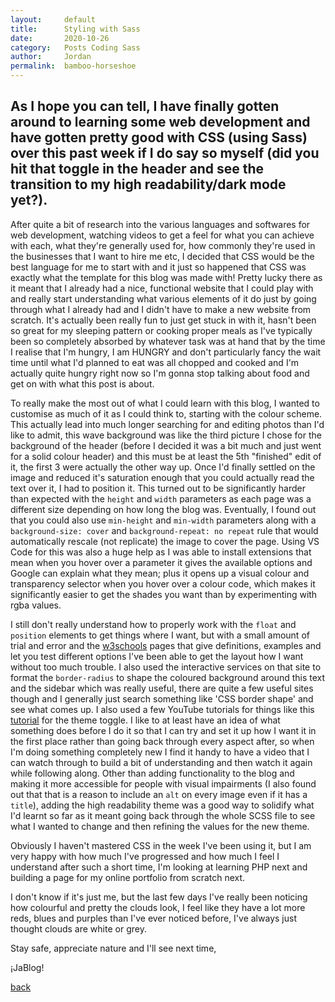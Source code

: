 ```yaml
---
layout:     default
title:      Styling with Sass
date:       2020-10-26
category:   Posts Coding Sass
author:     Jordan 
permalink:  bamboo-horseshoe
---
```



## As I hope you can tell, I have finally gotten around to learning some web development and have gotten pretty good with CSS (using Sass) over this past week if I do say so myself (did you hit that toggle in the header and see the transition to my high readability/dark mode yet?).


After quite a bit of research into the various languages and softwares for web development, watching videos to get a feel for what you can achieve with each, what they're generally used for, how commonly they're used in the businesses that I want to hire me etc, I decided that CSS would be the best language for me to start with and it just so happened that CSS was exactly what the template for this blog was made with! Pretty lucky there as it meant that I already had a nice, functional website that I could play with and really start understanding what various elements of it do just by going through what I already had and I didn't have to make a new website from scratch. It's actually been really fun to just get stuck in with it, hasn't been so great for my sleeping pattern or cooking proper meals as I've typically been so completely absorbed by whatever task was at hand that by the time I realise that I'm hungry, I am HUNGRY and don't particularly fancy the wait time until what I'd planned to eat was all chopped and cooked and I'm actually quite hungry right now so I'm gonna stop talking about food and get on with what this post is about.

To really make the most out of what I could learn with this blog, I wanted to customise as much of it as I could think to, starting with the colour scheme. This actually lead into much longer searching for and editing photos than I'd like to admit, this wave background was like the third picture I chose for the background of the header (before I decided it was a bit much and just went for a solid colour header) and this must be at least the 5th "finished" edit of it, the first 3 were actually the other way up. Once I'd finally settled on the image and reduced it's saturation enough that you could actually read the text over it, I had to position it. This turned out to be significantly harder than expected with the `height` and `width` parameters as each page was a different size depending on how long the blog was. Eventually, I found out that you could also use `min-height` and `min-width` parameters along with a `background-size: cover` and `background-repeat: no repeat` rule that would automatically rescale (not replicate) the image to cover the page. Using VS Code for this was also a huge help as I was able to install extensions that mean when you hover over a parameter it gives the available options and Google can explain what they mean; plus it opens up a visual colour and transparency selector when you hover over a colour code, which makes it significantly easier to get the shades you want than by experimenting with rgba values.

I still don't really understand how to properly work with the `float` and `position` elements to get things where I want, but with a small amount of trial and error and the [w3schools](https://www.w3schools.com/cssref/pr_class_float.asp) pages that give definitions, examples and let you test different options I've been able to get the layout how I want without too much trouble. I also used the interactive services on that site to format the `border-radius` to shape the coloured background around this text and the sidebar which was really useful, there are quite a few useful sites though and I generally just search something like 'CSS border shape' and see what comes up. I also used a few YouTube tutorials for things like this [tutorial](https://www.youtube.com/watch?v=ZKXv_ZHQ654) for the theme toggle. I like to at least have an idea of what something does before I do it so that I can try and set it up how I want it in the first place rather than going back through every aspect after, so when I'm doing something completely new I find it handy to have a video that I can watch through to build a bit of understanding and then watch it again while following along. Other than adding functionality to the blog and making it more accessible for people with visual impairments (I also found out that that is a reason to include an `alt` on every image even if it has a `title`), adding the high readability theme was a good way to solidify what I'd learnt so far as it meant going back through the whole SCSS file to see what I wanted to change and then refining the values for the new theme.

Obviously I haven't mastered CSS in the week I've been using it, but I am very happy with how much I've progressed and how much I feel I understand after such a short time, I'm looking at learning PHP next and building a page for my online portfolio from scratch next.

I don't know if it's just me, but the last few days I've really been noticing how colourful and pretty the clouds look, I feel like they have a lot more reds, blues and purples than I've ever noticed before, I've always just thought clouds are white or grey.

Stay safe, appreciate nature and I'll see next time,

¡JaBlog!

[back](./)
